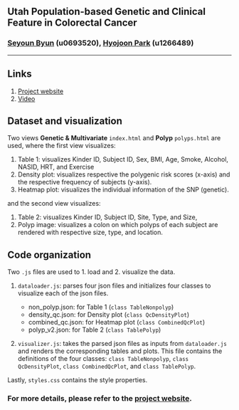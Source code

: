 ## Utah Population-based Genetic and Clinical Feature in Colorectal Cancer 
### [Seyoun Byun](https://www.linkedin.com/in/seyoun-b-860a4380/) (u0693520), [Hyojoon Park](https://hjoonpark.github.io/) (u1266489)

---

## Links
1. [Project website](https://seyoun209.github.io/dataviscourse-pr-coloncancer/)
2. [Video](https://youtu.be/PkfstrFtwyQ)

## Dataset and visualization
Two views <strong>Genetic & Multivariate</strong> `index.html` and <strong>Polyp</strong> `polyps.html` are used, where the first view visualizes:

1. Table 1: visualizes Kinder ID, Subject ID, Sex, BMI, Age, Smoke, Alcohol, NASID, HRT, and Exercise
2. Density plot: visualizes respective the polygenic risk scores (x-axis) and the respective frequency of subjects (y-axis).
3. Heatmap plot: visualizes the individual information of the SNP (genetic).

and the second view visualizes:

1. Table 2: visualizes Kinder ID, Subject ID, Site, Type, and Size,
2. Polyp image: visualizes a colon on which polyps of each subject are rendered with respective size, type, and location.

## Code organization

Two `.js` files are used to 1. load and 2. visualize the data.

1. `dataloader.js`: parses four json files and initializes four classes to visualize each of the json files.
    - non_polyp.json: for Table 1 (`class TableNonpolyp`)
    - density_qc.json: for Density plot (`class QcDensityPlot`)
    - combined_qc.json: for Heatmap plot (`class CombinedQcPlot`)
    - polyp_v2.json: for Table 2 (`class TablePolyp`)

2. `visualizer.js`: takes the parsed json files as inputs from `dataloader.js` and renders the corresponding tables and plots. This file contains the definitions of the four classes: `class TableNonpolyp`, `class QcDensityPlot`, `class CombinedQcPlot`, and `class TablePolyp`.

Lastly, `styles.css` contains the style properties.

### For more details, please refer to the [project website](https://seyoun209.github.io/dataviscourse-pr-coloncancer/).